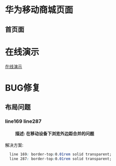 # 华为移动商城页面
## 首页面
# 在线演示
[在线演示](ht "在线演示")
# BUG修复
##    布局问题
###        line169   line287
####           描述: 在移动设备下浏览外边距合并的问题
解决方案:
```CSS
  line 169: border-top:0.01rem solid transparent;
  line 287: border-top:0.01rem solid transparent;
```
